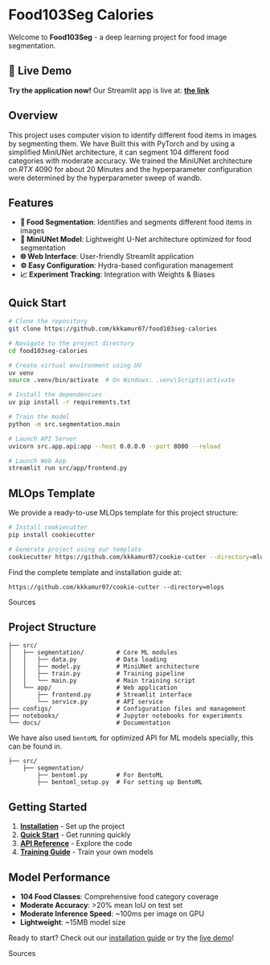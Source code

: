 # Food103Seg Calories

Welcome to **Food103Seg** - a deep learning project for food image segmentation.

## 🚀 Live Demo

**Try the application now!** Our Streamlit app is live at: [**the link**](https://segmentation-frontend-289925381630.us-central1.run.app/)

## Overview

This project uses computer vision to identify different food items in images by segmenting them. We have Built this with PyTorch and by using a simplified MiniUNet architecture, it can segment 104 different food categories with moderate accuracy. We trained the MiniUNet architecture on *RTX* 4090 for about 20 Minutes and the hyperparameter configuration were determined by the hyperparameter sweep of wandb.

## Features

- **🍕 Food Segmentation**: Identifies and segments different food items in images
- **🧠 MiniUNet Model**: Lightweight U-Net architecture optimized for food segmentation
- **🌐 Web Interface**: User-friendly Streamlit application
- **⚙️ Easy Configuration**: Hydra-based configuration management
- **📈 Experiment Tracking**: Integration with Weights & Biases

## Quick Start

```bash
# Clone the repository
git clone https://github.com/kkkamur07/food103seg-calories

# Navigate to the project directory
cd food103seg-calories

# Create virtual environment using UV
uv venv
source .venv/bin/activate  # On Windows: .venv\Scripts\activate

# Install the dependencies
uv pip install -r requirements.txt

# Train the model
python -m src.segmentation.main

# Launch API Server
uvicorn src.app.api:app --host 0.0.0.0 --port 8000 --reload

# Launch Web App
streamlit run src/app/frontend.py
```

## MLOps Template

We provide a ready-to-use MLOps template for this project structure:

```bash
# Install cookiecutter
pip install cookiecutter

# Generate project using our template
cookiecutter https://github.com/kkkamur07/cookie-cutter --directory=mlops
```

Find the complete template and installation guide at:
```
https://github.com/kkkamur07/cookie-cutter --directory=mlops
```

Sources


## Project Structure

```
├── src/
│   ├── segmentation/         # Core ML modules
│   │   ├── data.py           # Data loading
│   │   ├── model.py          # MiniUNet architecture
│   │   ├── train.py          # Training pipeline
│   │   └── main.py           # Main training script
│   └── app/                  # Web application
│       ├── frontend.py       # Streamlit interface
│       └── service.py        # API service
├── configs/                  # Configuration files and management
├── notebooks/                # Jupyter notebooks for experiments
└── docs/                     # Documentation
```

We have also used `bentoML` for optimized API for ML models specially, this can be found in.
```
├── src/
    ├── segmentation/
        ├── bentoml.py        # For BentoML
        ├── bentoml_setup.py  # For setting up BentoML

```
## Getting Started

1. **[Installation](installation.md)** - Set up the project
2. **[Quick Start](quickstart.md)** - Get running quickly
3. **[API Reference](api/data.md)** - Explore the code
4. **[Training Guide](guide/training.md)** - Train your own models

## Model Performance

- **104 Food Classes**: Comprehensive food category coverage
- **Moderate Accuracy**: >20% mean IoU on test set
- **Moderate Inference Speed**: ~100ms per image on GPU
- **Lightweight**: ~15MB model size

Ready to start? Check out our [installation guide](installation.md) or try the [live demo]((https://segmentation-frontend-289925381630.us-central1.run.app/))!

Sources
